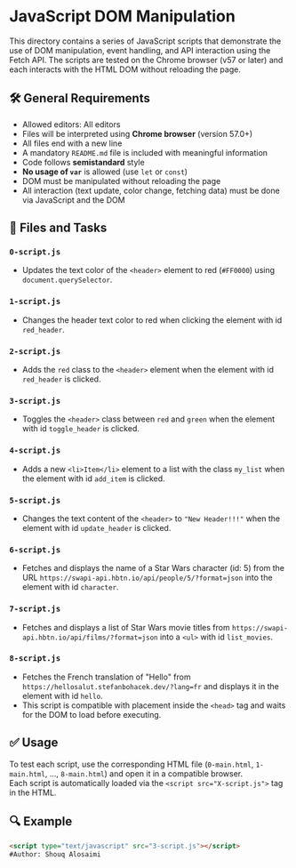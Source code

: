 # JavaScript DOM Manipulation

This directory contains a series of JavaScript scripts that demonstrate the use of DOM manipulation, event handling, and API interaction using the Fetch API. The scripts are tested on the Chrome browser (v57 or later) and each interacts with the HTML DOM without reloading the page.

## 🛠️ General Requirements

- Allowed editors: All editors
- Files will be interpreted using **Chrome browser** (version 57.0+)
- All files end with a new line
- A mandatory `README.md` file is included with meaningful information
- Code follows **semistandard** style
- **No usage of `var`** is allowed (use `let` or `const`)
- DOM must be manipulated without reloading the page
- All interaction (text update, color change, fetching data) must be done via JavaScript and the DOM

## 📂 Files and Tasks

### `0-script.js`
- Updates the text color of the `<header>` element to red (`#FF0000`) using `document.querySelector`.

### `1-script.js`
- Changes the header text color to red when clicking the element with id `red_header`.

### `2-script.js`
- Adds the `red` class to the `<header>` element when the element with id `red_header` is clicked.

### `3-script.js`
- Toggles the `<header>` class between `red` and `green` when the element with id `toggle_header` is clicked.

### `4-script.js`
- Adds a new `<li>Item</li>` element to a list with the class `my_list` when the element with id `add_item` is clicked.

### `5-script.js`
- Changes the text content of the `<header>` to `"New Header!!!"` when the element with id `update_header` is clicked.

### `6-script.js`
- Fetches and displays the name of a Star Wars character (id: 5) from the URL `https://swapi-api.hbtn.io/api/people/5/?format=json` into the element with id `character`.

### `7-script.js`
- Fetches and displays a list of Star Wars movie titles from `https://swapi-api.hbtn.io/api/films/?format=json` into a `<ul>` with id `list_movies`.

### `8-script.js`
- Fetches the French translation of "Hello" from `https://hellosalut.stefanbohacek.dev/?lang=fr` and displays it in the element with id `hello`.
- This script is compatible with placement inside the `<head>` tag and waits for the DOM to load before executing.

## ✅ Usage

To test each script, use the corresponding HTML file (`0-main.html`, `1-main.html`, ..., `8-main.html`) and open it in a compatible browser.  
Each script is automatically loaded via the `<script src="X-script.js">` tag in the HTML.

## 🔍 Example

```html
<script type="text/javascript" src="3-script.js"></script>
#Author: Shouq Alosaimi

